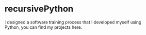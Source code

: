 # recursivePython
I designed a software training process that I developed myself using Python, you can find my projects here.
